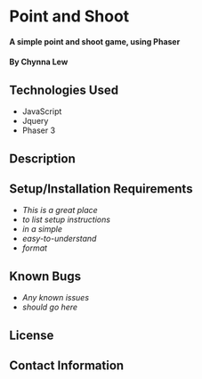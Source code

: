 # Point and Shoot

#### A simple point and shoot game, using Phaser

#### By Chynna Lew

## Technologies Used

* JavaScript
* Jquery
* Phaser 3

## Description

## Setup/Installation Requirements

* _This is a great place_
* _to list setup instructions_
* _in a simple_
* _easy-to-understand_
* _format_

## Known Bugs

* _Any known issues_
* _should go here_

## License

## Contact Information